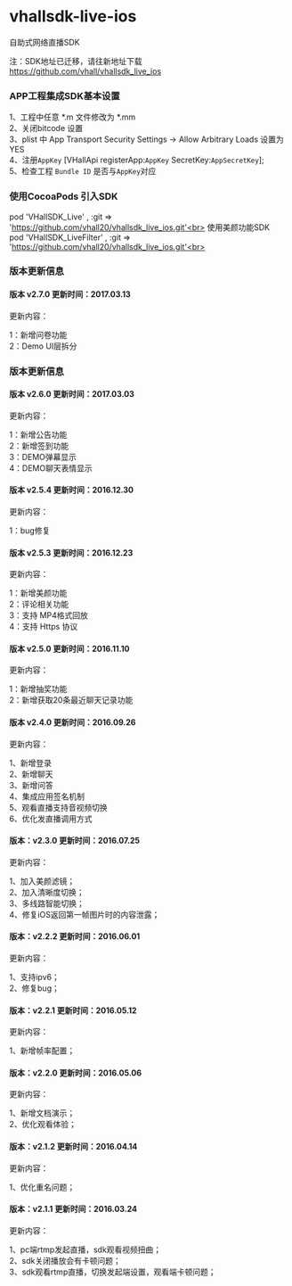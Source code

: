 # vhallsdk-live-ios
自助式网络直播SDK

注：SDK地址已迁移，请往新地址下载  https://github.com/vhall/vhallsdk_live_ios

### APP工程集成SDK基本设置
1、工程中任意 *.m 文件修改为 *.mm<br>
2、关闭bitcode 设置<br>
3、plist 中 App Transport Security Settings -> Allow Arbitrary Loads 设置为YES<br>
4、注册`AppKey`  [VHallApi registerApp:`AppKey` SecretKey:`AppSecretKey`]; <br>
5、检查工程 `Bundle ID` 是否与`AppKey`对应 <br>

### 使用CocoaPods 引入SDK
pod 'VHallSDK_Live' , :git => 'https://github.com/vhall20/vhallsdk_live_ios.git'<br>
使用美颜功能SDK<br>
pod 'VHallSDK_LiveFilter' , :git => 'https://github.com/vhall20/vhallsdk_live_ios.git'<br>


### 版本更新信息
#### 版本 v2.7.0 更新时间：2017.03.13
更新内容：<br>

1：新增问卷功能<br>
2：Demo UI层拆分<br>


### 版本更新信息
#### 版本 v2.6.0 更新时间：2017.03.03
更新内容：<br>

1：新增公告功能<br>
2：新增签到功能<br>
3：DEMO弹幕显示<br>
4：DEMO聊天表情显示<br>

#### 版本 v2.5.4 更新时间：2016.12.30

更新内容：<br>

1：bug修复<br>

#### 版本 v2.5.3 更新时间：2016.12.23

更新内容：<br>

1：新增美颜功能<br>
2：评论相关功能 <br>
3：支持 MP4格式回放 <br>
4：支持 Https 协议<br>

#### 版本 v2.5.0 更新时间：2016.11.10

更新内容：<br>

1：新增抽奖功能<br>
2：新增获取20条最近聊天记录功能<br>

#### 版本 v2.4.0    更新时间：2016.09.26

更新内容：<br>

1、新增登录<br>
2、新增聊天<br>
3、新增问答<br>
4、集成应用签名机制<br>
5、观看直播支持音视频切换<br>
6、优化发直播调用方式<br>


#### 版本：v2.3.0  更新时间：2016.07.25

更新内容：<br>

1、加入美颜滤镜；<br>
2、加入清晰度切换；<br>
3、多线路智能切换；<br>
4、修复iOS返回第一帧图片时的内容泄露；<br>
	 
#### 版本：v2.2.2  更新时间：2016.06.01

更新内容：<br>

1、支持ipv6；<br>
2、修复bug；<br>

#### 版本：v2.2.1  更新时间：2016.05.12

更新内容：<br>

1、新增帧率配置；<br>
   
   
#### 版本：v2.2.0  更新时间：2016.05.06

更新内容：<br>

1、新增文档演示；<br>
2、优化观看体验；<br>


#### 版本：v2.1.2  更新时间：2016.04.14

更新内容：<br>

1、优化重名问题；<br>


#### 版本：v2.1.1  更新时间：2016.03.24

更新内容：<br>

1、pc端rtmp发起直播，sdk观看视频扭曲；<br>
2、sdk关闭播放会有卡顿问题；<br>
3、sdk观看rtmp直播，切换发起端设置，观看端卡顿问题；<br>
